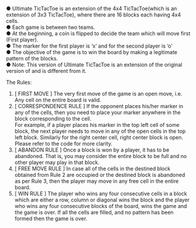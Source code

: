 ● Ultimate TicTacToe is an extension of the 4x4 TicTacToe(which is an extension of 3x3
TicTacToe), where there are 16 blocks each having 4x4 cells.<br/>
● Each game is between two teams.<br/>
● At the beginning, a coin is flipped to decide the team which will move first (First player).<br/>
● The marker for the first player is ‘x’ and for the second player is ‘o’<br/>
● The objective of the game is to win the board by making a legitimate pattern of the
blocks.<br/>
● Note: This version of Ultimate TicTacToe is an extension of the original version of and
is different from it.<br/>

The Rules:
1. [​ FIRST MOVE​ ] The very first move of the game is an open move, i.e. Any cell on the
entire board is valid.<br/>
2. [​ CORRESPONDENCE RULE​ ] If the opponent places his/her marker in any of the cells,
then you need to place your marker anywhere in the block corresponding to the cell.<br/>
For example, if a player places his marker in the top left cell of some block, the next
player needs to move in any of the open cells in the top left block. Similarly for the right
center cell, right center block is open. Please refer to the code for more clarity.<br/>
3. [​ ABANDON RULE​ ] Once a block is won by a player, it has to be abandoned. That is,
you may consider the entire block to be full and no other player may play in that block.<br/>
4. [​ FREE MOVE RULE​ ] In case all of the cells in the destined block obtained from Rule 2
are occupied or the destined block is abandoned as per Rule 3, then the player may
move in any free cell in the entire board.<br/>
5. [​ WIN RULE​ ] The player who wins any four consecutive cells in a block which are either
a row, column or diagonal wins the block and the player who wins any four
consecutive blocks of the board, wins the game and the game is over. If all the cells
are filled, and no pattern has been formed then the game is over.<br/>
